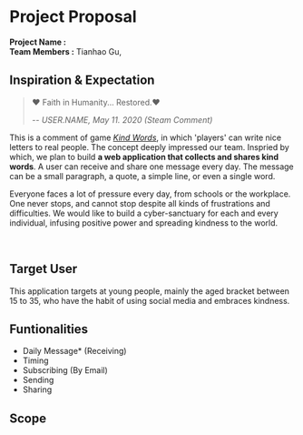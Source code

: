 # Project Proposal
**Project Name :**  <br>
**Team Members :** Tianhao Gu, 

## Inspiration \& Expectation
> ❤ Faith in Humanity... Restored.❤ 
>
> -- <cite>USER.NAME, May 11. 2020 (Steam Comment)</cite>

This is a comment of game [*Kind Words*](https://steamcommunity.com/app/1070710), in which 'players' can write nice letters to real people. The concept deeply impressed our team. 
Inspried by which, we plan to build **a web application that collects and shares kind words**. 
A user can receive and share one message every day. The message can be a small paragraph, a quote, a simple line, or even a single word. 

Everyone faces a lot of pressure every day, from schools or the workplace. One never stops, and cannot stop despite all kinds of frustrations and difficulties. We would like to build a cyber-sanctuary for each and every individual, infusing positive power and spreading kindness to the world.

<br>

## Target User
This application targets at young people, mainly the aged bracket between 15 to 35, who have the habit of using social media and embraces kindness. 

## Funtionalities
- Daily Message\* (Receiving)
- Timing
- Subscribing (By Email)
- Sending
- Sharing


## Scope

